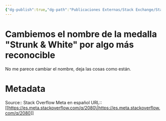 ```yaml
---
{"dg-publish":true,"dg-path":"Publicaciones Externas/Stack Exchange/Stack Overflow en español/Stack Overflow en español Meta/es.meta.stackoverflow.com-2080.md","permalink":"/publicaciones-externas/stack-exchange/stack-overflow-en-espanol/stack-overflow-en-espanol-meta/es-meta-stackoverflow-com-2080/","title":"Cambiemos el nombre de la medalla \"Strunk & White\" por algo más reconocible","hide":true,"noteIcon":"\"0\"","created":"2024-04-03T12:49:10.680-06:00","updated":"2024-04-05T16:44:01.327-06:00"}
---
```


# Cambiemos el nombre de la medalla "Strunk & White" por algo más reconocible

No me parece cambiar el nombre, deja las cosas como están.

# Metadata
Source:: Stack Overflow Meta en español
URL:: [[https://es.meta.stackoverflow.com/q/2080\|https://es.meta.stackoverflow.com/q/2080]]

